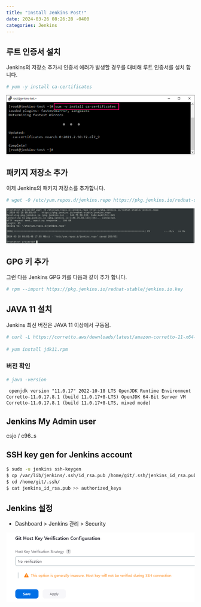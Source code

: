 ```yaml
---
title: "Install Jenkins Post!"
date: 2024-03-26 08:26:28 -0400
categories: Jenkins
---
```


## 루트 인증서 설치

Jenkins의 저장소 추가시 인증서 에러가 발생할 경우를 대비해 루트 인증서를 설치 합니다.

```bash
# yum -y install ca-certificates
```

![install ca-cert](</assets/images/ca_cert_install.png>)

## 패키지 저장소 추가

이제 Jenkins의 패키지 저장소를 추가합니다.

```bash
# wget -O /etc/yum.repos.d/jenkins.repo https://pkg.jenkins.io/redhat-stable/jenkins.repo
```

![Jenkins의 패키지 저장소](</assets/images/add_repo.png>)

## GPG 키 추가

그런 다음 Jenkins GPG 키를 다음과 같이 추가 합니다.

```bash
# rpm --import https://pkg.jenkins.io/redhat-stable/jenkins.io.key
```

## JAVA 11 설치

Jenkins 최신 버전은 JAVA 11 이상에서 구동됨.

```bash
# curl -L https://corretto.aws/downloads/latest/amazon-corretto-11-x64-linux-jdk.rpm -o jdk11.rpm 

# yum install jdk11.rpm 
```

### 버전 확인

 ```bash
# java -version 
```

```log
 openjdk version "11.0.17" 2022-10-18 LTS OpenJDK Runtime Environment Corretto-11.0.17.8.1 (build 11.0.17+8-LTS) OpenJDK 64-Bit Server VM Corretto-11.0.17.8.1 (build 11.0.17+8-LTS, mixed mode)
```

## Jenkins My Admin user

csjo / c96..s

## SSH key gen for Jenkins account

```bash
$ sudo -u jenkins ssh-keygen
$ cp /var/lib/jenkins/.ssh/id_rsa.pub /home/git/.ssh/jenkins_id_rsa.pub
$ cd /home/git/.ssh/
$ cat jenkins_id_rsa.pub >> authorized_keys 
```

## Jenkins 설정

- Dashboard > Jenkins 관리 > Security
  
![alt text](</assets/images/conf_jenkins.png>)